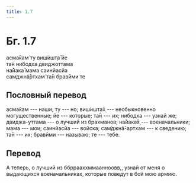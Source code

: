 ```yaml
---
title: 1.7
---
```


# Бг. 1.7
асма̄кам̇ ту виш́ишт̣а̄ йе<br/>
та̄н нибодха двиджоттама<br/>
на̄йака̄ мама саинйасйа<br/>
сам̇джн̃а̄ртхам̇ та̄н бравӣми те
## Пословный перевод

асма̄кам --- наши; ту --- но; виш́ишт̣а̄х̣ --- необыкновенно могущественные;
йе --- которые; та̄н --- их; нибодха --- узнай же; двиджа-уттама --- о
лучший из брахманов; на̄йака̄х̣ --- военачальники; мама --- мои; саинйасйа
--- войска; сам̇джн̃а̄-артхам --- к сведению; та̄н --- их; бравӣми ---
называю; те --- тебе.

## Перевод

А теперь, о лучший из ббррааххммаанноовв,, узнай от меня о выдающихся
военачальниках, которые поведут в бой мою армию.

